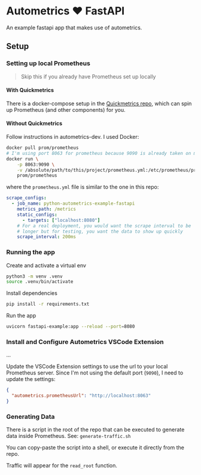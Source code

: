 # Autometrics :heart: FastAPI

An example fastapi app that makes use of autometrics.

## Setup

### Setting up local Prometheus

> Skip this if you already have Prometheus set up locally

#### With Quickmetrics

There is a docker-compose setup in the [Quickmetrics repo](https://github.com/brettimus/quickmetrics), which can spin up Prometheus (and other components) for you.

#### Without Quickmetrics

Follow instructions in autometrics-dev. I used Docker:

```sh
docker pull prom/prometheus
# I'm using port 8063 for prometheus because 9090 is already taken on my machine
docker run \
    -p 8063:9090 \
    -v /absolute/path/to/this/project/prometheus.yml:/etc/prometheus/prometheus.yml \
    prom/prometheus
```

where the `prometheus.yml` file is similar to the one in this repo:

```yaml
scrape_configs:
  - job_name: python-autometrics-example-fastapi
    metrics_path: /metrics
    static_configs:
      - targets: ["localhost:8080"]
    # For a real deployment, you would want the scrape interval to be
    # longer but for testing, you want the data to show up quickly
    scrape_interval: 200ms
```

<!-- ### Configure app to use prometheus

Configure `.env` to use the url to your local prometheus server:

```sh
# Again, I'm using 8063 because 9090 is already taken on my machine
PROMETHEUS_URL=http://localhost:8063
``` -->

### Running the app

Create and activate a virtual env

```sh
python3 -m venv .venv
source .venv/bin/activate
```

Install dependencies

```sh
pip install -r requirements.txt
```

Run the app

```sh
uvicorn fastapi-example:app --reload --port=8080
```

### Install and Configure Autometrics VSCode Extension

...

Update the VSCode Extension settings to use the url to your local Prometheus server. Since I'm not using the default port (`9090`), I need to update the settings:

```json
{
  "autometrics.prometheusUrl": "http://localhost:8063"
}
```

### Generating Data

There is a script in the root of the repo that can be executed to generate data inside Prometheus. See: `generate-traffic.sh`

You can copy-paste the script into a shell, or execute it directly from the repo.

Traffic will appear for the `read_root` function.
